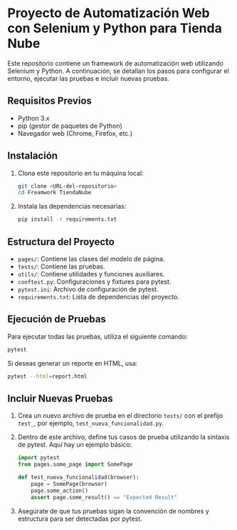 # Proyecto de Automatización Web con Selenium y Python para Tienda Nube

Este repositorio contiene un framework de automatización web utilizando Selenium y Python. A continuación, se detallan los pasos para configurar el entorno, ejecutar las pruebas e incluir nuevas pruebas.

## Requisitos Previos

- Python 3.x
- pip (gestor de paquetes de Python)
- Navegador web (Chrome, Firefox, etc.)

## Instalación

1. Clona este repositorio en tu máquina local:
   ```bash
   git clone <URL-del-repositorio>
   cd Freamwork TiendaNube
   ```

2. Instala las dependencias necesarias:
   ```bash
   pip install -r requirements.txt
   ```

## Estructura del Proyecto

- `pages/`: Contiene las clases del modelo de página.
- `tests/`: Contiene las pruebas.
- `utils/`: Contiene utilidades y funciones auxiliares.
- `conftest.py`: Configuraciones y fixtures para pytest.
- `pytest.ini`: Archivo de configuración de pytest.
- `requirements.txt`: Lista de dependencias del proyecto.

## Ejecución de Pruebas

Para ejecutar todas las pruebas, utiliza el siguiente comando:
```bash
pytest
```

Si deseas generar un reporte en HTML, usa:
```bash
pytest --html=report.html
```

## Incluir Nuevas Pruebas

1. Crea un nuevo archivo de prueba en el directorio `tests/` con el prefijo `test_`, por ejemplo, `test_nueva_funcionalidad.py`.

2. Dentro de este archivo, define tus casos de prueba utilizando la sintaxis de pytest. Aquí hay un ejemplo básico:
   ```python
   import pytest
   from pages.some_page import SomePage

   def test_nueva_funcionalidad(browser):
       page = SomePage(browser)
       page.some_action()
       assert page.some_result() == "Expected Result"
   ```

3. Asegúrate de que tus pruebas sigan la convención de nombres y estructura para ser detectadas por pytest.
